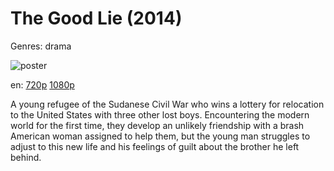 # The Good Lie (2014)

Genres: drama

![poster](http://image.tmdb.org/t/p/w500/uTBubhbaq3wt4i3QYEwXc99Uk46.jpg)

en:
  [720p](magnet:?xt=urn:btih:F5483E44EBD64519D5FEACFC22F7373B03B4CB59&tr=udp://glotorrents.pw:6969/announce&tr=udp://tracker.opentrackr.org:1337/announce&tr=udp://torrent.gresille.org:80/announce&tr=udp://tracker.openbittorrent.com:80&tr=udp://tracker.coppersurfer.tk:6969&tr=udp://tracker.leechers-paradise.org:6969&tr=udp://p4p.arenabg.ch:1337&tr=udp://tracker.internetwarriors.net:1337)
  [1080p](magnet:?xt=urn:btih:D86718EBED2ABF518961FCF4BA94EC05430CE973&tr=udp://glotorrents.pw:6969/announce&tr=udp://tracker.opentrackr.org:1337/announce&tr=udp://torrent.gresille.org:80/announce&tr=udp://tracker.openbittorrent.com:80&tr=udp://tracker.coppersurfer.tk:6969&tr=udp://tracker.leechers-paradise.org:6969&tr=udp://p4p.arenabg.ch:1337&tr=udp://tracker.internetwarriors.net:1337)
  


A young refugee of the Sudanese Civil War who wins a lottery for relocation to the United States with three other lost boys. Encountering the modern world for the first time, they develop an unlikely friendship with a brash American woman assigned to help them, but the young man struggles to adjust to this new life and his feelings of guilt about the brother he left behind.